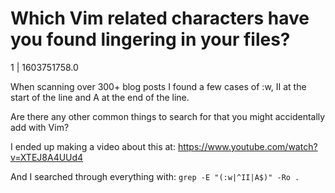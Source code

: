 # Which Vim related characters have you found lingering in your files?

1 | 1603751758.0

When scanning over 300+ blog posts I found a few cases of :w, II at the start of the line and A at the end of the line.

Are there any other common things to search for that you might accidentally add with Vim?

I ended up making a video about this at: https://www.youtube.com/watch?v=XTEJ8A4UUd4

And I searched through everything with: `grep -E "(:w|^II|A$)" -Ro .`